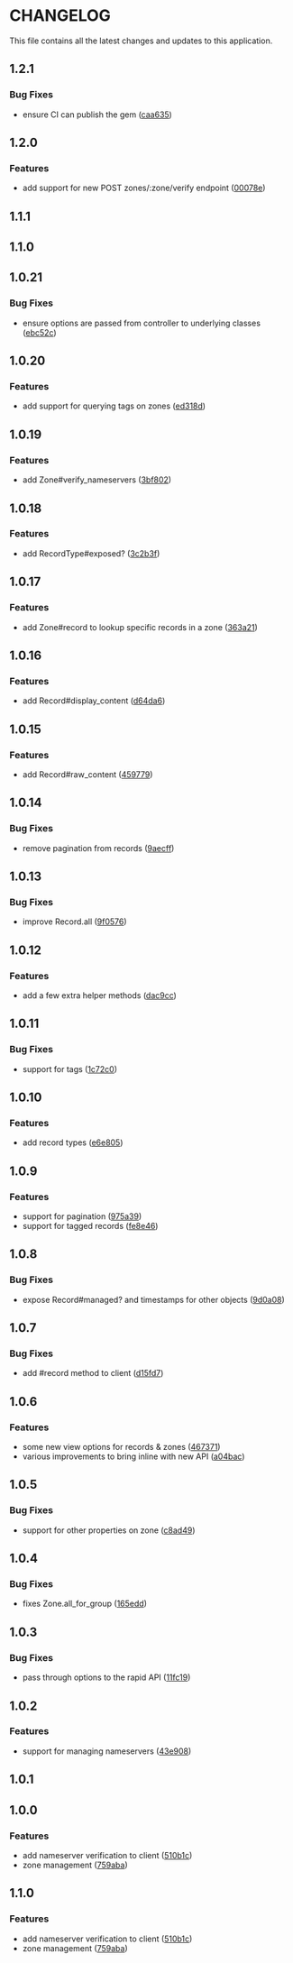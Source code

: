 # CHANGELOG

This file contains all the latest changes and updates to this application.

## 1.2.1

### Bug Fixes

- ensure CI can publish the gem ([caa635](https://github.com/krystal/dennis-client/commit/caa635104aed8fb79237991b8cc06f0ebc32a5d3))

## 1.2.0

### Features

- add support for new POST zones/:zone/verify endpoint ([00078e](https://github.com/krystal/dennis-client/commit/00078ea660ca886c4ddb1b78f522fcb5e67bad90))

## 1.1.1

## 1.1.0

## 1.0.21

### Bug Fixes

- ensure options are passed from controller to underlying classes ([ebc52c](https://github.com/krystal/dennis-client/commit/ebc52cf6a126686ec953f9119b218543cff0ba97))

## 1.0.20

### Features

- add support for querying tags on zones ([ed318d](https://github.com/krystal/dennis-client/commit/ed318dbb59b6f708de95cd61fe2f75dacb431716))

## 1.0.19

### Features

- add Zone#verify_nameservers ([3bf802](https://github.com/krystal/dennis-client/commit/3bf8022295ddb296364c3d2611fdbce442b51083))

## 1.0.18

### Features

- add RecordType#exposed? ([3c2b3f](https://github.com/krystal/dennis-client/commit/3c2b3fb2fd555299b189f36233214d33df419579))

## 1.0.17

### Features

- add Zone#record to lookup specific records in a zone ([363a21](https://github.com/krystal/dennis-client/commit/363a21c12994a379665770e63aab1e2569b33c26))

## 1.0.16

### Features

- add Record#display_content ([d64da6](https://github.com/krystal/dennis-client/commit/d64da655e7f9e96c39d9af0f853e2bd8c32ddaa9))

## 1.0.15

### Features

- add Record#raw_content ([459779](https://github.com/krystal/dennis-client/commit/459779748ac9dbbfc8529d1b8702f7d0b61898f9))

## 1.0.14

### Bug Fixes

- remove pagination from records ([9aecff](https://github.com/krystal/dennis-client/commit/9aecff826840f4aa6ab7a56957ca23ba1f90651f))

## 1.0.13

### Bug Fixes

- improve Record.all ([9f0576](https://github.com/krystal/dennis-client/commit/9f05760bd8ef8643490babdf27074926f2210681))

## 1.0.12

### Features

- add a few extra helper methods ([dac9cc](https://github.com/krystal/dennis-client/commit/dac9ccb7043c0998c4fe922d4cb83f96206cff45))

## 1.0.11

### Bug Fixes

- support for tags ([1c72c0](https://github.com/krystal/dennis-client/commit/1c72c01e5a952905ab51b1f68efa9b6c8a2df6fc))

## 1.0.10

### Features

- add record types ([e6e805](https://github.com/krystal/dennis-client/commit/e6e805c9fb2d9d73a40fd388d5d172cf51ef1e22))

## 1.0.9

### Features

- support for pagination ([975a39](https://github.com/krystal/dennis-client/commit/975a39ae60cb922cb629a00237a2f8020bfad449))
- support for tagged records ([fe8e46](https://github.com/krystal/dennis-client/commit/fe8e464696fa140bbdba33674c75186ad9c38836))

## 1.0.8

### Bug Fixes

- expose Record#managed? and timestamps for other objects ([9d0a08](https://github.com/krystal/dennis-client/commit/9d0a08ed9eabcd5360657b59507d0336a712ae93))

## 1.0.7

### Bug Fixes

- add #record method to client ([d15fd7](https://github.com/krystal/dennis-client/commit/d15fd7b6fae8a1cd74023b01969358ebe053ab15))

## 1.0.6

### Features

- some new view options for records & zones ([467371](https://github.com/krystal/dennis-client/commit/46737144591b18dba82d6054041324c3818c8372))
- various improvements to bring inline with new API ([a04bac](https://github.com/krystal/dennis-client/commit/a04bac1c9ad1ce2f04b38102693d5befc0c2b69b))

## 1.0.5

### Bug Fixes

- support for other properties on zone ([c8ad49](https://github.com/krystal/dennis-client/commit/c8ad4958c6bfff44c0a1adc5cfe591b921177f17))

## 1.0.4

### Bug Fixes

- fixes Zone.all_for_group ([165edd](https://github.com/krystal/dennis-client/commit/165eddaf8b77e19f9f38b71446445c75056af972))

## 1.0.3

### Bug Fixes

- pass through options to the rapid API ([11fc19](https://github.com/krystal/dennis-client/commit/11fc190cdec2ffb5e3a0a3b67eb14d6fca36d30b))

## 1.0.2

### Features

- support for managing nameservers ([43e908](https://github.com/krystal/dennis-client/commit/43e908545a5f67768c14c16a0cdfa154b6cfd64a))

## 1.0.1

## 1.0.0

### Features

- add nameserver verification to client ([510b1c](https://github.com/krystal/dennis-client/commit/510b1ccc8d8bf6c21107ccafaba86e28bd8b7740))
- zone management ([759aba](https://github.com/krystal/dennis-client/commit/759abae5b045ea4513c714af22a14e959acdb9c8))

## 1.1.0

### Features

- add nameserver verification to client ([510b1c](https://github.com/krystal/dennis-client/commit/510b1ccc8d8bf6c21107ccafaba86e28bd8b7740))
- zone management ([759aba](https://github.com/krystal/dennis-client/commit/759abae5b045ea4513c714af22a14e959acdb9c8))
